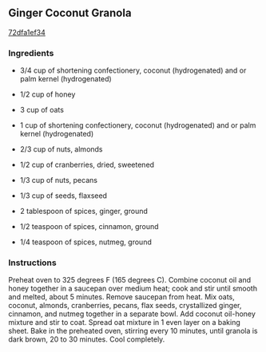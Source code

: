 ## Ginger Coconut Granola

[72dfa1ef34](http://allrecipes.com/recipe/ginger-coconut-granola/)

### Ingredients

 - 3/4 cup of shortening confectionery, coconut (hydrogenated) and or palm kernel (hydrogenated)

 - 1/2 cup of honey

 - 3 cup of oats

 - 1 cup of shortening confectionery, coconut (hydrogenated) and or palm kernel (hydrogenated)

 - 2/3 cup of nuts, almonds

 - 1/2 cup of cranberries, dried, sweetened

 - 1/3 cup of nuts, pecans

 - 1/3 cup of seeds, flaxseed

 - 2 tablespoon of spices, ginger, ground

 - 1/2 teaspoon of spices, cinnamon, ground

 - 1/4 teaspoon of spices, nutmeg, ground

### Instructions

Preheat oven to 325 degrees F (165 degrees C). Combine coconut oil and honey together in a saucepan over medium heat; cook and stir until smooth and melted, about 5 minutes. Remove saucepan from heat. Mix oats, coconut, almonds, cranberries, pecans, flax seeds, crystallized ginger, cinnamon, and nutmeg together in a separate bowl. Add coconut oil-honey mixture and stir to coat. Spread oat mixture in 1 even layer on a baking sheet. Bake in the preheated oven, stirring every 10 minutes, until granola is dark brown, 20 to 30 minutes. Cool completely.